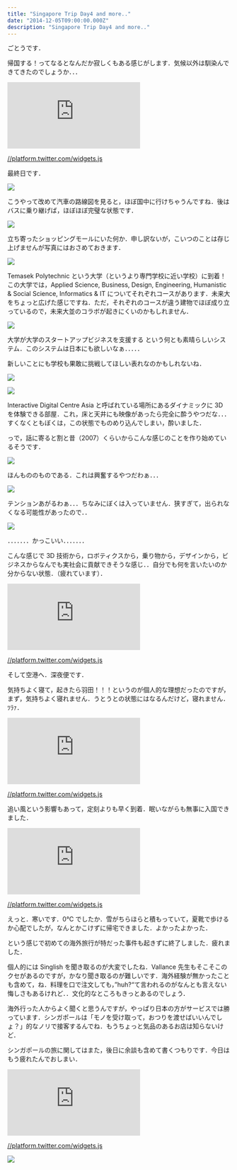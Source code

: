 ```yaml
---
title: "Singapore Trip Day4 and more.."
date: "2014-12-05T09:00:00.000Z"
description: "Singapore Trip Day4 and more.."
---
```


ごとうです．

帰国する！ってなるとなんだか寂しくもある感じがします．気候以外は馴染んできてきたのでしょうか．．．

<iframe src="https://medium.com/media/f52f8cf61d5da5ae407285b3767ef255" frameborder=0></iframe>

[//platform.twitter.com/widgets.js](//platform.twitter.com/widgets.js)

最終日です．

![](https://cdn-images-1.medium.com/max/2000/0*r-eDRfGu2zwu2OEO.jpg)

こうやって改めて汽車の路線図を見ると，ほぼ国中に行けちゃうんですね．後はバスに乗り継げば，ほぼほぼ完璧な状態です．

![](https://cdn-images-1.medium.com/max/2000/0*ajpFtMnZrSq8Ox7N.jpg)

立ち寄ったショッピングモールにいた何か．申し訳ないが，こいつのことは存じ上げませんが写真にはおさめておきます．

![](https://cdn-images-1.medium.com/max/2000/0*cYPbRsD5gMgKkm2u.jpg)

Temasek Polytechnic という大学（というより専門学校に近い学校）に到着！この大学では，Applied Science, Business, Design, Engineering, Humanistic & Social Science, Informatics & IT についてそれぞれコースがあります．未来大をちょっと広げた感じですね．ただ，それぞれのコースが違う建物でほぼ成り立っているので，未来大並のコラボが起きにくいのかもしれません．

![](https://cdn-images-1.medium.com/max/2000/0*5Ako49Nvst-zbO8O.jpg)

大学が大学のスタートアップビジネスを支援する という何とも素晴らしいシステム．このシステムは日本にも欲しいなぁ．．．．．

新しいことにも学校も果敢に挑戦してほしい表れなのかもしれないね．

![](https://cdn-images-1.medium.com/max/2000/0*plQOgpuwBWe6bYhP.jpg)

![](https://cdn-images-1.medium.com/max/2000/0*SUSu7lz2J9tshjPX.jpg)

Interactive Digital Centre Asia と呼ばれている場所にあるダイナミックに 3D を体験できる部屋．これ，床と天井にも映像があったら完全に酔うやつだな．．．すくなくともぼくは，この状態でものめり込んでしまい，酔いました．

っで，話に寄ると割と昔（2007）くらいからこんな感じのことを作り始めているそうです．

![](https://cdn-images-1.medium.com/max/2000/0*6g7rVC4sJrK1RJcC.jpg)

ほんもののものである．これは興奮するやつだわぁ．．．

![](https://cdn-images-1.medium.com/max/2000/0*eEYkrrdQdVPjf34C.jpg)

テンションあがるわぁ．．．ちなみにぼくは入っていません．狭すぎて，出られなくなる可能性があったので．．

![](https://cdn-images-1.medium.com/max/2000/0*1r5RhFjSVo40syAc.jpg)

．．．．．．．かっこいい．．．．．．．

こんな感じで 3D 技術から，ロボティクスから，乗り物から，デザインから，ビジネスからなんでも実社会に貢献できそうな感じ．．自分でも何を言いたいのか分からない状態．（疲れています）．

<iframe src="https://medium.com/media/c3a7735f8ba456fd8e11f33049eda314" frameborder=0></iframe>

[//platform.twitter.com/widgets.js](//platform.twitter.com/widgets.js)

そして空港へ．深夜便です．

気持ちよく寝て，起きたら羽田！！！というのが個人的な理想だったのですが，まず，気持ちよく寝れません．うとうとの状態にはなるんだけど，寝れません．ﾂﾗｧ．

<iframe src="https://medium.com/media/31a7211a5c67ca462ddd7f39983e6c88" frameborder=0></iframe>

[//platform.twitter.com/widgets.js](//platform.twitter.com/widgets.js)

追い風という影響もあって，定刻よりも早く到着．眠いながらも無事に入国できました．

<iframe src="https://medium.com/media/44eb969416d7f44e9a9110e817354112" frameborder=0></iframe>

[//platform.twitter.com/widgets.js](//platform.twitter.com/widgets.js)

えっと．寒いです．0℃ でしたか．雪がちらほらと積もっていて，夏靴で歩けるか心配でしたが，なんとかこけずに帰宅できました．よかったよかった．

という感じで初めての海外旅行が特だった事件も起きずに終了しました．疲れました．

個人的には Singlish を聞き取るのが大変でしたね．Vallance 先生もそこそこのクセがあるのですが，かなり聞き取るのが難しいです．海外経験が無かったことも含めて，ね．料理を口で注文しても，”huh?“て言われるのがなんとも言えない悔しさもあるけれど．．文化的なところもきっとあるのでしょう．

海外行った人からよく聞くと思うんですが，やっぱり日本の方がサービスでは勝っています．シンガポールは「モノを受け取って，おつりを渡せばいいんでしょ？」的なノリで接客するんでね．もうちょっと気品のあるお店は知らないけど．

シンガポールの旅に関してはまた，後日に余談も含めて書くつもりです．今日はもう疲れたんでおしまい．

<iframe src="https://medium.com/media/0881eefb48ba2716b1e730bf0beb777d" frameborder=0></iframe>

[//platform.twitter.com/widgets.js](//platform.twitter.com/widgets.js)

![](https://cdn-images-1.medium.com/max/2000/0*WUUzrlTleDK0kqx_.jpg)
